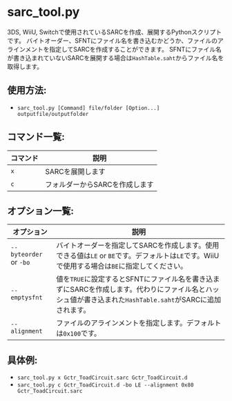 # sarc_tool.py
3DS, WiiU, Switchで使用されているSARCを作成、展開するPythonスクリプトです。
バイトオーダー、SFNTにファイル名を書き込むかどうか、ファイルのアラインメントを指定してSARCを作成することができます。
SFNTにファイル名が書き込まれていないSARCを展開する場合は`HashTable.saht`からファイル名を取得します。

## 使用方法:
 * `sarc_tool.py [Command] file/folder [Option...] outputfile/outputfolder`


## コマンド一覧:
|コマンド|説明|
| ---- | ---- |
|`x`|SARCを展開します|
|`c`|フォルダーからSARCを作成します|

## オプション一覧:
|オプション|説明|
| ---- | ---- |
|`--byteorder` or `-bo`|バイトオーダーを指定してSARCを作成します。使用できる値は`LE` or `BE`です。デフォルトは`LE`です。WiiUで使用する場合は`BE`に指定してください。|
|`--emptysfnt`|値を`TRUE`に設定するとSFNTにファイル名を書き込まずにSARCを作成します。代わりにファイル名とハッシュ値が書き込まれた`HashTable.saht`がSARCに追加されます。|
|`--alignment`|ファイルのアラインメントを指定します。デフォルトは`0x100`です。|

## 具体例:
 * `sarc_tool.py x Gctr_ToadCircuit.sarc Gctr_ToadCircuit.d`
 * `sarc_tool.py c Gctr_ToadCircuit.d -bo LE --alignment 0x80 Gctr_ToadCircuit.sarc`